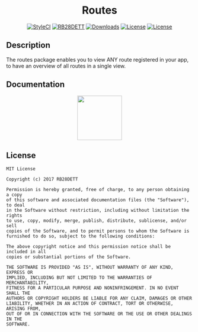 <h1 align="center">Routes</h1>

<p align="center">
<a href="https://styleci.io/repos/91580850"><img src="https://styleci.io/repos/91580850/shield?style=flat&branch=master" alt="StyleCI"></a>
<a href="https://github.com/rb28dett"><img src="https://img.shields.io/badge/Built%20For-RB28DETT-orange.svg" alt="RB28DETT"></a>
<a href="https://github.com/rb28dett/Routes"><img src="https://poser.pugx.org/rb28dett/routes/d/total.svg" alt="Downloads"></a>
<a href="https://github.com/RB28DETT/Routes/releases"><img src="https://poser.pugx.org/rb28dett/routes/v/stable.svg" alt="License"></a>
<a href="https://raw.githubusercontent.com/RB28DETT/Routes/master/LICENSE"><img src="https://poser.pugx.org/rb28dett/routes/license.svg" alt="License"></a>
</p>

## Description
The routes package enables you to view ANY route registered in your app, to have an overview of all routes in a single view.


## Documentation

<p align="center">
<a href="#"><img height="120" src="http://i.imgur.com/47WnADd.png"></a>
</p>

## License

```
MIT License

Copyright (c) 2017 RB28DETT

Permission is hereby granted, free of charge, to any person obtaining a copy
of this software and associated documentation files (the "Software"), to deal
in the Software without restriction, including without limitation the rights
to use, copy, modify, merge, publish, distribute, sublicense, and/or sell
copies of the Software, and to permit persons to whom the Software is
furnished to do so, subject to the following conditions:

The above copyright notice and this permission notice shall be included in all
copies or substantial portions of the Software.

THE SOFTWARE IS PROVIDED "AS IS", WITHOUT WARRANTY OF ANY KIND, EXPRESS OR
IMPLIED, INCLUDING BUT NOT LIMITED TO THE WARRANTIES OF MERCHANTABILITY,
FITNESS FOR A PARTICULAR PURPOSE AND NONINFRINGEMENT. IN NO EVENT SHALL THE
AUTHORS OR COPYRIGHT HOLDERS BE LIABLE FOR ANY CLAIM, DAMAGES OR OTHER
LIABILITY, WHETHER IN AN ACTION OF CONTRACT, TORT OR OTHERWISE, ARISING FROM,
OUT OF OR IN CONNECTION WITH THE SOFTWARE OR THE USE OR OTHER DEALINGS IN THE
SOFTWARE.
```
